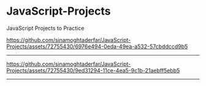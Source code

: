 # JavaScript-Projects
JavaScript Projects to Practice

https://github.com/sinamoghtaderfar/JavaScript-Projects/assets/72755430/6976e494-0eda-49ea-a532-57cbddccd9b5

------

https://github.com/sinamoghtaderfar/JavaScript-Projects/assets/72755430/9ed31294-11ce-4ea5-9c1b-21aebff5ebb5

-------
